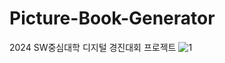 # Picture-Book-Generator
2024 SW중심대학 디지털 경진대회 프로젝트
![1](https://github.com/user-attachments/assets/73bf9aca-c818-4145-bf42-04ba95f6945c)
